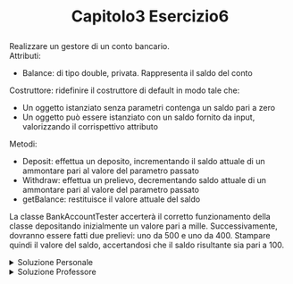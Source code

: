 # <p align=center> Capitolo3 Esercizio6 </p>

Realizzare un gestore di un conto bancario. <br>
Attributi:

- Balance: di tipo double, privata. Rappresenta il saldo del conto <br>

Costruttore: ridefinire il costruttore di default in modo tale che:
- Un oggetto istanziato senza parametri contenga un saldo pari a
zero
- Un oggetto può essere istanziato con un saldo fornito da input,
valorizzando il corrispettivo attributo <br>

Metodi:

- Deposit: effettua un deposito, incrementando il saldo attuale di
un ammontare pari al valore del parametro passato
- Withdraw: effettua un prelievo, decrementando saldo attuale di
un ammontare pari al valore del parametro passato
- getBalance: restituisce il valore attuale del saldo

La classe BankAccountTester accerterà il corretto funzionamento
della classe depositando inizialmente un valore pari a mille.
Successivamente, dovranno essere fatti due prelievi: uno da 500 e
uno da 400. Stampare quindi il valore del saldo, accertandosi che il
saldo risultante sia pari a 100.

<details closed> 

<summary> Soluzione Personale </summary>

[BankAccount.java](https://github.com/FedVlogger17/Uni-Notes/blob/main/Primo%20Anno/Secondo%20Semestre/Metodologie%20di%20Programmazione/Esercizi/Esercizi%20Capitolo%203/Esercizio_6/src/Esercizio6/BankAccount.java) <br>
[BankAccountTester.java](https://github.com/FedVlogger17/Uni-Notes/blob/main/Primo%20Anno/Secondo%20Semestre/Metodologie%20di%20Programmazione/Esercizi/Esercizi%20Capitolo%203/Esercizio_6/src/Esercizio6/BankAccountTester.java)
</details>

<details closed>

<summary> Soluzione Professore </summary>

[BankAccount.java](https://github.com/FedVlogger17/Uni-Notes/blob/main/Primo%20Anno/Secondo%20Semestre/Metodologie%20di%20Programmazione/Esercizi/Esercizi%20Capitolo%203/Esercizio_6/src/Esercizio6Prof/BankAccount.java) <br>
[BankAccountTester.java](https://github.com/FedVlogger17/Uni-Notes/blob/main/Primo%20Anno/Secondo%20Semestre/Metodologie%20di%20Programmazione/Esercizi/Esercizi%20Capitolo%203/Esercizio_6/src/Esercizio6Prof/BankAccountTester.java)
</details>
